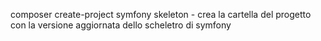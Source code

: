 composer create-project symfony skeleton <nome cartella>
    -   crea la cartella del progetto con la versione aggiornata
        dello scheletro di symfony
    
